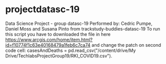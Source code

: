 # projectdatasc-19
Data Science Project - group datasc-19
Performed by: Cedric Pumpe, Daniel Moss and Susana Pinto from trackstudy-buddies-datasc-19
To run this script you have to downloaded the file in here https://www.arcgis.com/home/item.html?id=f10774f1c63e40168479a1feb6c7ca74 and change the patch on second code cell: casesAndDeaths = pd.read_csv("/content/drive/My Drive/TechlabsProjectGroup19/RKI_COVID19.csv").
